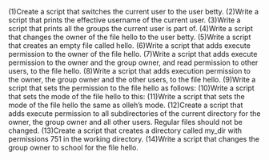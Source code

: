 (1)Create a script that switches the current user to the user betty. (2)Write a script that prints the effective username of the current user. (3)Write a script that prints all the groups the current user is part of. (4)Write a script that changes the owner of the file hello to the user betty. (5)Write a script that creates an empty file called hello. (6)Write a script that adds execute permission to the owner of the file hello. (7)Write a script that adds execute permission to the owner and the group owner, and read permission to other users, to the file hello. (8)Write a script that adds execution permission to the owner, the group owner and the other users, to the file hello. (9)Write a script that sets the permission to the file hello as follows: (10)Write a script that sets the mode of the file hello to this: (11)Write a script that sets the mode of the file hello the same as olleh’s mode. (12)Create a script that adds execute permission to all subdirectories of the current directory for the owner, the group owner and all other users. Regular files should not be changed. (13)Create a script that creates a directory called my_dir with permissions 751 in the working directory. (14)Write a script that changes the group owner to school for the file hello.
